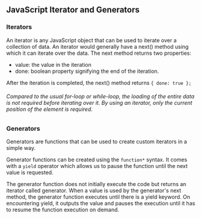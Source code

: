 ## JavaScript Iterator and Generators

### Iterators

An iterator is any JavaScript object that can be used to iterate over a collection of data. An iterator would generally have a next() method using which it can iterate over the data. The next method returns two properties:

- value: the value in the iteration
- done: boolean property signifying the end of the iteration.

After the iteration is completed, the next() method returns ```{ done: true };```


###### Compared to the usual for-loop or while-loop, the loading of the entire data is not required before iterating over it. By using an iterator, only the current position of the element is required.


### Generators
Generators are functions that can be used to create custom iterators in a simple way.

Generator functions can be created using the ```function*``` syntax. It comes with a ```yield``` operator which allows us to pause the function until the next value is requested.

The generator function does not initially execute the code but returns an iterator called generator. When a value is used by the generator's next method, the generator function executes until there is a yield keyword. On encountering yield, it outputs the value and pauses the execution until it has to resume the function execution on demand. 
